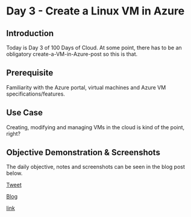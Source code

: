 # Day 3 - Create a Linux VM in Azure

## Introduction

Today is Day 3 of 100 Days of Cloud. At some point, there has to be an obligatory create-a-VM-in-Azure-post so this is that. 

## Prerequisite

Familiarity with the Azure portal, virtual machines and Azure VM specifications/features.

## Use Case

Creating, modifying and managing VMs in the cloud is kind of the point, right?

## Objective Demonstration & Screenshots

The daily objective, notes and screenshots can be seen in the blog post below.

[Tweet](https://twitter.com/LogPhile/status/1409629203801075733)

[Blog](https://logphile.com/2021/07/05/100daysofcloud-day-3-create-linux-vm/)

[link](link)
